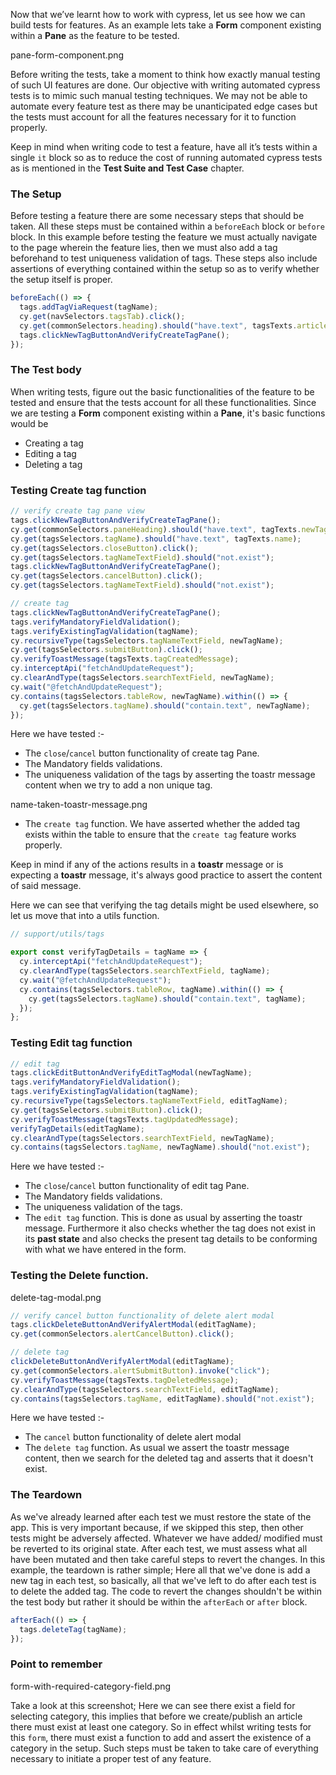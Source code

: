 Now that we’ve learnt how to work with cypress, let us see how we can build
tests for features. As an example lets take a **Form** component existing within
a **Pane** as the feature to be tested.

<image>pane-form-component.png</image>

Before writing the tests, take a moment to think how exactly manual testing of
such UI features are done. Our objective with writing automated cypress tests is
to mimic such manual testing techniques. We may not be able to automate every
feature test as there may be unanticipated edge cases but the tests must account
for all the features necessary for it to function properly.

Keep in mind when writing code to test a feature, have all it’s tests within a
single `it` block so as to reduce the cost of running automated cypress tests as
is mentioned in the **Test Suite and Test Case** chapter.

### The Setup

Before testing a feature there are some necessary steps that should be taken.
All these steps must be contained within a `beforeEach` block or `before` block.
In this example before testing the feature we must actually navigate to the page
wherein the feature lies, then we must also add a tag beforehand to test
uniqueness validation of tags. These steps also include assertions of everything
contained within the setup so as to verify whether the setup itself is proper.

```javascript
beforeEach(() => {
  tags.addTagViaRequest(tagName);
  cy.get(navSelectors.tagsTab).click();
  cy.get(commonSelectors.heading).should("have.text", tagsTexts.articleTags);
  tags.clickNewTagButtonAndVerifyCreateTagPane();
});
```

### The Test body

When writing tests, figure out the basic functionalities of the feature to be
tested and ensure that the tests account for all these functionalities. Since we
are testing a **Form** component existing within a **Pane**, it's basic
functions would be

- Creating a tag
- Editing a tag
- Deleting a tag

### Testing Create tag function

```javascript
// verify create tag pane view
tags.clickNewTagButtonAndVerifyCreateTagPane();
cy.get(commonSelectors.paneHeading).should("have.text", tagTexts.newTagHeading);
cy.get(tagsSelectors.tagName).should("have.text", tagTexts.name);
cy.get(tagsSelectors.closeButton).click();
cy.get(tagsSelectors.tagNameTextField).should("not.exist");
tags.clickNewTagButtonAndVerifyCreateTagPane();
cy.get(tagsSelectors.cancelButton).click();
cy.get(tagsSelectors.tagNameTextField).should("not.exist");

// create tag
tags.clickNewTagButtonAndVerifyCreateTagPane();
tags.verifyMandatoryFieldValidation();
tags.verifyExistingTagValidation(tagName);
cy.recursiveType(tagsSelectors.tagNameTextField, newTagName);
cy.get(tagsSelectors.submitButton).click();
cy.verifyToastMessage(tagsTexts.tagCreatedMessage);
cy.interceptApi("fetchAndUpdateRequest");
cy.clearAndType(tagsSelectors.searchTextField, newTagName);
cy.wait("@fetchAndUpdateRequest");
cy.contains(tagsSelectors.tableRow, newTagName).within(() => {
  cy.get(tagsSelectors.tagName).should("contain.text", newTagName);
});
```

Here we have tested :-

- The `close`/`cancel` button functionality of create tag Pane.
- The Mandatory fields validations.
- The uniqueness validation of the tags by asserting the toastr message content
  when we try to add a non unique tag.

<image>name-taken-toastr-message.png</image>

- The `create tag` function. We have asserted whether the added tag exists
  within the table to ensure that the `create tag` feature works properly.

Keep in mind if any of the actions results in a **toastr** message or is
expecting a **toastr** message, it's always good practice to assert the content
of said message.

Here we can see that verifying the tag details might be used elsewhere, so let
us move that into a utils function.

```javascript
// support/utils/tags

export const verifyTagDetails = tagName => {
  cy.interceptApi("fetchAndUpdateRequest");
  cy.clearAndType(tagsSelectors.searchTextField, tagName);
  cy.wait("@fetchAndUpdateRequest");
  cy.contains(tagsSelectors.tableRow, tagName).within(() => {
    cy.get(tagsSelectors.tagName).should("contain.text", tagName);
  });
};
```

### Testing Edit tag function

```javascript
// edit tag
tags.clickEditButtonAndVerifyEditTagModal(newTagName);
tags.verifyMandatoryFieldValidation();
tags.verifyExistingTagValidation(tagName);
cy.recursiveType(tagsSelectors.tagNameTextField, editTagName);
cy.get(tagsSelectors.submitButton).click();
cy.verifyToastMessage(tagsTexts.tagUpdatedMessage);
verifyTagDetails(editTagName);
cy.clearAndType(tagsSelectors.searchTextField, newTagName);
cy.contains(tagsSelectors.tagName, newTagName).should("not.exist");
```

Here we have tested :-

- The `close`/`cancel` button functionality of edit tag Pane.
- The Mandatory fields validations.
- The uniqueness validation of the tags.
- The `edit tag` function. This is done as usual by asserting the toastr
  message. Furthermore it also checks whether the tag does not exist in its
  **past state** and also checks the present tag details to be conforming with
  what we have entered in the form.

### Testing the Delete function.

<image>delete-tag-modal.png</image>

```javascript
// verify cancel button functionality of delete alert modal
tags.clickDeleteButtonAndVerifyAlertModal(editTagName);
cy.get(commonSelectors.alertCancelButton).click();

// delete tag
clickDeleteButtonAndVerifyAlertModal(editTagName);
cy.get(commonSelectors.alertSubmitButton).invoke("click");
cy.verifyToastMessage(tagsTexts.tagDeletedMessage);
cy.clearAndType(tagsSelectors.searchTextField, editTagName);
cy.contains(tagsSelectors.tagName, editTagName).should("not.exist");
```

Here we have tested :-

- The `cancel` button functionality of delete alert modal
- The `delete tag` function. As usual we assert the toastr message content, then
  we search for the deleted tag and asserts that it doesn't exist.

### The Teardown

As we've already learned after each test we must restore the state of the app.
This is very important because, if we skipped this step, then other tests might
be adversely affected. Whatever we have added/ modified must be reverted to its
original state. After each test, we must assess what all have been mutated and
then take careful steps to revert the changes. In this example, the teardown is
rather simple; Here all that we've done is add a new tag in each test, so
basically, all that we've left to do after each test is to delete the added tag.
The code to revert the changes shouldn't be within the test body but rather it
should be within the `afterEach` or `after` block.

```javascript
afterEach(() => {
  tags.deleteTag(tagName);
});
```

### Point to remember

<image>form-with-required-category-field.png</image>

Take a look at this screenshot; Here we can see there exist a field for
selecting category, this implies that before we create/publish an article there
must exist at least one category. So in effect whilst writing tests for this
`form`, there must exist a function to add and assert the existence of a
category in the setup. Such steps must be taken to take care of everything
necessary to initiate a proper test of any feature.
